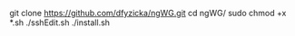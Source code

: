 git clone https://github.com/dfyzicka/ngWG.git
cd ngWG/
sudo chmod +x *.sh
./sshEdit.sh
./install.sh

